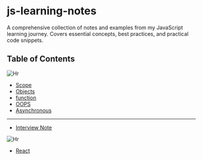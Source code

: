 # js-learning-notes
A comprehensive collection of notes and examples from my JavaScript learning journey. Covers essential concepts, best practices, and practical code snippets.


## Table of Contents

 <img src="https://user-images.githubusercontent.com/74038190/212284100-561aa473-3905-4a80-b561-0d28506553ee.gif" 
        alt="Hr" >


* [Scope](scope.md)
* [Objects](object.md)
* [function](function.md)
* [OOPS](oops.md)
* [Asynchronous](async.md)


---


* [Interview Note](Interview.md)


 <img src="https://user-images.githubusercontent.com/74038190/212284100-561aa473-3905-4a80-b561-0d28506553ee.gif" 
        alt="Hr" >

* [React](React.md)

